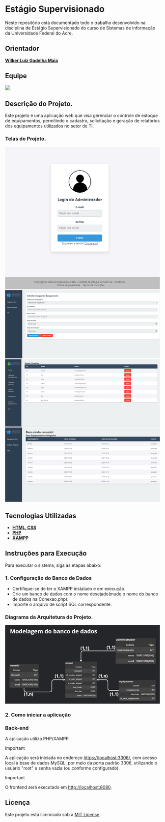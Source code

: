 # Estágio Supervisionado

Neste repositório está documentado todo o trabalho desenvolvido na disciplina de Estágio Supervisionado do curso de Sistemas de Informação da Universidade Federal do Acre.

## Orientador

**[Wilker Luiz Gadelha Maia](http://lattes.cnpq.br/9285050920722645)**

## Equipe

<a href="https://github.com/sandr01/Est-gioSupervisionado/graphs/contributors">
  <img src="https://contrib.rocks/image?repo=sandr01/Est-gioSupervisionado" />
</a>

## Descrição do Projeto.
Este projeto é uma aplicação web que visa gerenciar o controle de estoque de equipamentos, permitindo o cadastro, solicitação e geração de relatórios dos equipamentos utilizados no setor de TI.

### Telas do Projeto.
![Descrição da imagem](https://github.com/sandr01/Est-gioSupervisionado/blob/main/artefatos/00%20(1).png)
![Descrição da imagem](https://github.com/sandr01/Est-gioSupervisionado/blob/main/artefatos/00%20(2).png)
![Descrição da imagem](https://github.com/sandr01/Est-gioSupervisionado/blob/main/artefatos/00%20(3).png)
![Descrição da imagem](https://github.com/sandr01/Est-gioSupervisionado/blob/main/artefatos/00%20(4).png)

## Tecnologias Utilizadas
- **[HTML, CSS](https://pos-unipar.github.io/assets/files/aula-02-f7c6a1ceb251f2c96d891a3bb17790ee.pdf)**
- **[PHP](https://www.php.net/downloads)**
- **[XAMPP](https://www.apachefriends.org/pt_br/download.html)**

## Instruções para Execução
Para executar o sistema, siga as etapas abaixo:

### 1. Configuração do Banco de Dados
- Certifique-se de ter o XAMPP instalado e em execução.
- Crie um banco de dados com o nome desejado(mude o nome do banco de dados na Conexao.php).
- Importe o arquivo de script SQL correspondente.

### Diagrama da Arquitetura do Projeto.
![Descrição da imagem](https://github.com/sandr01/Est-gioSupervisionado/blob/main/artefatos/00%20(5).png)

### 2. Como iniciar a aplicação

<h3>Back-end</h3>

A aplicação utiliza PHP/XAMPP.

> [!IMPORTANT]
> A aplicação será iniciada no endereço <https://localhost:3306/>, com acesso local à base de dados MySQL, por meio da porta padrão 3306, utilizando o usuário "root" e senha vazia (ou conforme configurado).

> [!IMPORTANT]
> O frontend será executado em <http://localhost:8080>.

## Licença
Este projeto está licenciado sob a [MIT License](LICENSE).
